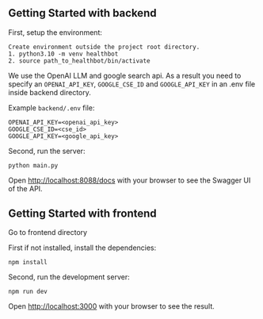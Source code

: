 #
## Getting Started with backend

First, setup the environment:

```
Create environment outside the project root directory.
1. python3.10 -m venv healthbot
2. source path_to_healthbot/bin/activate
```

We use the OpenAI LLM and google search api. As a result you need to specify an `OPENAI_API_KEY`, `GOOGLE_CSE_ID` and `GOOGLE_API_KEY` in an .env file inside backend directory.

Example `backend/.env` file:

```
OPENAI_API_KEY=<openai_api_key>
GOOGLE_CSE_ID=<cse_id>
GOOGLE_API_KEY=<google_api_key>
```

Second, run the server:

```
python main.py
```

Open [http://localhost:8088/docs](http://localhost:8000/docs) with your browser to see the Swagger UI of the API.


## Getting Started with frontend
Go to frontend directory

First if not installed, install the dependencies:

```
npm install
```

Second, run the development server:

```
npm run dev
```

Open [http://localhost:3000](http://localhost:3000) with your browser to see the result.